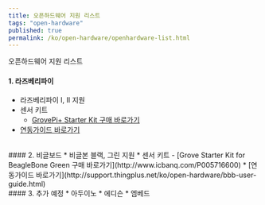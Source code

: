 ```yaml
---
title: 오픈하드웨어 지원 리스트
tags: "open-hardware"
published: true
permalink: /ko/open-hardware/openhardware-list.html
---
```


오픈하드웨어 지원 리스트

#### 1. 라즈베리파이
* 라즈베리파이 I, II 지원
* 센서 키트
  - [GrovePi+ Starter Kit 구매 바로가기](http://www.icbanq.com/P005700239)
* [연동가이드 바로가기](http://support.thingplus.net/ko/open-hardware/raspberry-pi-user-guide.html)

<br/>
#### 2. 비글보드
* 비글본 블랙, 그린 지원
* 센서 키트
  - [Grove Starter Kit for BeagleBone Green 구매 바로가기](http://www.icbanq.com/P005716600)
* [연동가이드 바로가기](http://support.thingplus.net/ko/open-hardware/bbb-user-guide.html)

<br/>
#### 3. 추가 예정
* 아두이노
* 에디슨
* 엠베드
